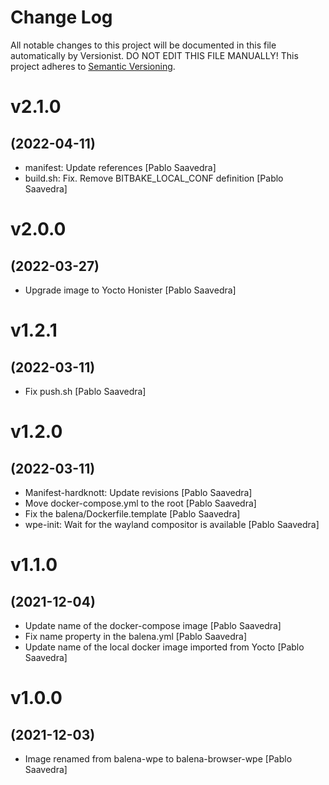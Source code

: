 # Change Log

All notable changes to this project will be documented in this file
automatically by Versionist. DO NOT EDIT THIS FILE MANUALLY!
This project adheres to [Semantic Versioning](http://semver.org/).

# v2.1.0
## (2022-04-11)

* manifest: Update references [Pablo Saavedra]
* build.sh: Fix. Remove BITBAKE_LOCAL_CONF definition [Pablo Saavedra]

# v2.0.0
## (2022-03-27)

* Upgrade image to Yocto Honister [Pablo Saavedra]

# v1.2.1
## (2022-03-11)

* Fix push.sh [Pablo Saavedra]

# v1.2.0
## (2022-03-11)

* Manifest-hardknott: Update revisions [Pablo Saavedra]
* Move docker-compose.yml to the root [Pablo Saavedra]
* Fix the balena/Dockerfile.template [Pablo Saavedra]
* wpe-init: Wait for the wayland compositor is available [Pablo Saavedra]

# v1.1.0
## (2021-12-04)

* Update name of the docker-compose image [Pablo Saavedra]
* Fix name property in the balena.yml [Pablo Saavedra]
* Update name of the local docker image imported from Yocto [Pablo Saavedra]

# v1.0.0
## (2021-12-03)

* Image renamed from balena-wpe to balena-browser-wpe [Pablo Saavedra]
